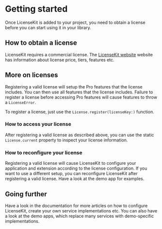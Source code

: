 # Getting started

Once LicenseKit is added to your project, you need to obtain a license before you can start using it in your library.


## How to obtain a license

LicenseKit requires a commercial license. The [LicenseKit website][Website] website has information about license price, tiers, features etc. 


## More on licenses

Registering a valid license will setup the Pro features that the license includes. You can then use all features that the license includes. Failure to register a license before accessing Pro features will cause features to throw a `LicenseError`.

To register a license, just use the `License.register(licenseKey:)` function.


### How to access your license

After registering a valid license as described above, you can use the static `License.current` property to inspect your license information.


### How to reconfigure your license

Registering a valid license will cause LicenseKit to configure your application and extension according to the license configuration. If you want to use a different setup, you can reconfigure LicenseKit after registering a valid license. Have a look at the demo app for examples.


## Going further

Have a look in the documentation for more articles on how to configure LicenseKit, create your own service implementations etc. You can also have a look at the demo apps, which replace many services with demo-specific implementations.



[Website]: https://getlicensekit.com
